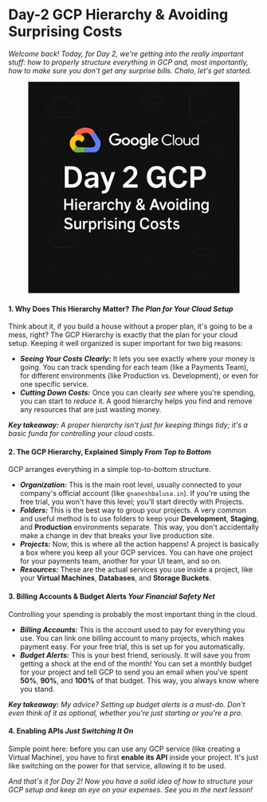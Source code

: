 # Day-2 GCP Hierarchy & Avoiding Surprising Costs

_Welcome back! Today, for Day 2, we're getting into the really important stuff: how to properly structure everything in GCP and, most importantly, how to make sure you don't get any surprise bills. Chalo, let's get started._

<figure><img src=".gitbook/assets/image (1) (1).png" alt=""><figcaption></figcaption></figure>

#### **1. Why Does This Hierarchy Matter?** _The Plan for Your Cloud Setup_

Think about it, if you build a house without a proper plan, it's going to be a mess, right? The GCP Hierarchy is exactly that the plan for your cloud setup. Keeping it well organized is super important for two big reasons:

* _**Seeing Your Costs Clearly:**_ It lets you see exactly where your money is going. You can track spending for each team (like a Payments Team), for different environments (like Production vs. Development), or even for one specific service.
* _**Cutting Down Costs:**_ Once you can clearly _see_ where you're spending, you can start to _reduce_ it. A good hierarchy helps you find and remove any resources that are just wasting money.

_**Key takeaway:**_ _A proper hierarchy isn't just for keeping things tidy; it's a basic funda for controlling your cloud costs._

#### **2. The GCP Hierarchy, Explained Simply** _From Top to Bottom_

GCP arranges everything in a simple top-to-bottom structure.

* _**Organization:**_ This is the main root level, usually connected to your company's official account (like `gnaneshbalusa.in`). If you're using the free trial, you won't have this level; you'll start directly with Projects.
* _**Folders:**_ This is the best way to group your projects. A very common and useful method is to use folders to keep your **Development**, **Staging**, and **Production** environments separate. This way, you don't accidentally make a change in dev that breaks your live production site.
* _**Projects:**_ Now, this is where all the action happens! A project is basically a box where you keep all your GCP services. You can have one project for your payments team, another for your UI team, and so on.
* _**Resources:**_ These are the actual services you use inside a project, like your **Virtual Machines**, **Databases**, and **Storage Buckets**.

#### **3. Billing Accounts & Budget Alerts** _Your Financial Safety Net_

Controlling your spending is probably the most important thing in the cloud.

* _**Billing Accounts:**_ This is the account used to pay for everything you use. You can link one billing account to many projects, which makes payment easy. For your free trial, this is set up for you automatically.
* _**Budget Alerts:**_ This is your best friend, seriously. It will save you from getting a shock at the end of the month! You can set a monthly budget for your project and tell GCP to send you an email when you've spent **50%**, **90%**, and **100%** of that budget. This way, you always know where you stand.

_**Key takeaway:**_ _My advice? Setting up budget alerts is a must-do. Don't even think of it as optional, whether you're just starting or you're a pro._

#### **4. Enabling APIs** _Just Switching It On_

Simple point here: before you can use any GCP service (like creating a Virtual Machine), you have to first **enable its API** inside your project. It's just like switching on the power for that service, allowing it to be used.

_And that's it for Day 2! Now you have a solid idea of how to structure your GCP setup and keep an eye on your expenses. See you in the next lesson!_
